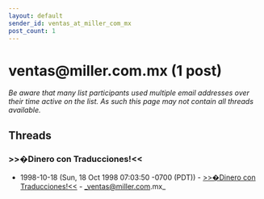 ```yaml
---
layout: default
sender_id: ventas_at_miller_com_mx
post_count: 1
---
```


# ventas<span>@</span>miller.com.mx (1 post)

_Be aware that many list participants used multiple email addresses over their time active on the list. As such this page may not contain all threads available._

## Threads

### >>�Dinero con Traducciones!<<
+ 1998-10-18 (Sun, 18 Oct 1998 07:03:50 -0700 (PDT)) - [>>�Dinero con Traducciones!<<](/archive/1998/10/8152ba1f1c8b8813b3ec838331b9a7691a76fac787608840fdd3d1b9128894c5) - _ventas@miller.com.mx_

